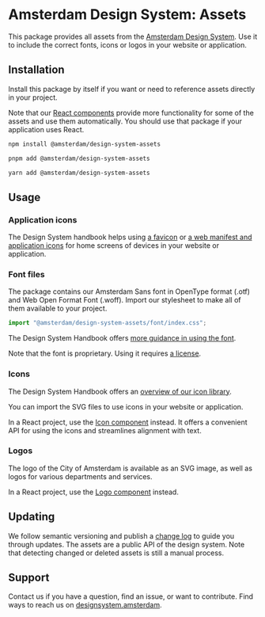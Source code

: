 <!-- @license CC0-1.0 -->

# Amsterdam Design System: Assets

This package provides all assets from the [Amsterdam Design System](https://designsystem.amsterdam).
Use it to include the correct fonts, icons or logos in your website or application.

## Installation

Install this package by itself if you want or need to reference assets directly in your project.

Note that our [React components](https://www.npmjs.com/package/@amsterdam/design-system-react) provide more functionality for some of the assets and use them automatically.
You should use that package if your application uses React.

```sh
npm install @amsterdam/design-system-assets
```

```sh
pnpm add @amsterdam/design-system-assets
```

```sh
yarn add @amsterdam/design-system-assets
```

## Usage

### Application icons

The Design System handbook helps using [a favicon](https://designsystem.amsterdam/?path=/docs/brand-assets-favicon--docs) or [a web manifest and application icons](https://designsystem.amsterdam/?path=/docs/docs-developer-guide-web-app--docs) for home screens of devices in your website or application.

### Font files

The package contains our Amsterdam Sans font in OpenType format (.otf) and Web Open Format Font (.woff).
Import our stylesheet to make all of them available to your project.

```ts
import "@amsterdam/design-system-assets/font/index.css";
```

The Design System Handbook offers [more guidance in using the font](https://designsystem.amsterdam/?path=/docs/brand-assets-font--docs).

Note that the font is proprietary. Using it requires [a license](https://designsystem.amsterdam/?path=/docs/docs-terms-of-use-copyright--docs).

### Icons

The Design System Handbook offers an [overview of our icon library](https://designsystem.amsterdam/?path=/docs/brand-assets-icons--docs).

You can import the SVG files to use icons in your website or application.

In a React project, use the [Icon component](https://designsystem.amsterdam/?path=/docs/components-media-icon--docs) instead.
It offers a convenient API for using the icons and streamlines alignment with text.

### Logos

The logo of the City of Amsterdam is available as an SVG image, as well as logos for various departments and services.

In a React project, use the [Logo component](https://designsystem.amsterdam/?path=/docs/components-media-logo--docs) instead.

## Updating

We follow semantic versioning and publish a [change log](https://github.com/Amsterdam/design-system/blob/main/proprietary/assets/CHANGELOG.md) to guide you through updates.
The assets are a public API of the design system.
Note that detecting changed or deleted assets is still a manual process.

## Support

Contact us if you have a question, find an issue, or want to contribute.
Find ways to reach us on [designsystem.amsterdam](https://designsystem.amsterdam/?path=/docs/docs-introduction--docs#send-a-message).
